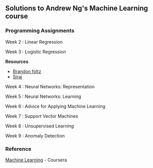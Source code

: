 ## Solutions to Andrew Ng's Machine Learning course

### Programming Assignments

Week 2 : Linear Regression

Week 3 : Logistic Regression

**Resources**
* [Brandon foltz](https://www.youtube.com/watch?v=zAULhNrnuL4)
* [Siraj](https://www.youtube.com/watch?v=D8alok2P468)

Week 4 : Neural Networks: Representation

Week 5 : Neural Networks: Learning

Week 6 : Advice for Applying Machine Learning

Week 7 : Support Vector Machines

Week 8 : Unsupervised Learning

Week 9 : Anomaly Detection

### Reference

[Machine Learning](https://www.coursera.org/learn/machine-learning) - Coursera
